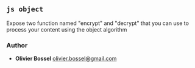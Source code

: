 

## ```js object ```


Expose two function named "encrypt" and "decrypt" that you can use to process your content using the object algorithm



### Author
- **Olivier Bossel** <a href="mailto:olivier.bossel@gmail.com">olivier.bossel@gmail.com</a> 

